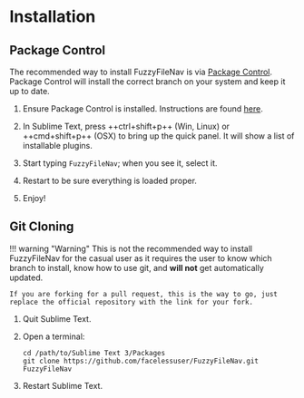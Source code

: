 # Installation

## Package Control

The recommended way to install FuzzyFileNav is via [Package Control](https://packagecontrol.io/).  Package Control will install the correct branch on your system and keep it up to date.

1. Ensure Package Control is installed.  Instructions are found [here](https://packagecontrol.io/installation).

2. In Sublime Text, press ++ctrl+shift+p++ (Win, Linux) or ++cmd+shift+p++ (OSX) to bring up the quick panel.  It will show a list of installable plugins.

3. Start typing `FuzzyFileNav`; when you see it, select it.

4. Restart to be sure everything is loaded proper.

5. Enjoy!

## Git Cloning

!!! warning "Warning"
    This is not the recommended way to install FuzzyFileNav for the casual user as it requires the user to know which branch to install, know how to use git, and **will not** get automatically updated.

    If you are forking for a pull request, this is the way to go, just replace the official repository with the link for your fork.

1. Quit Sublime Text.

2. Open a terminal:

    ```
    cd /path/to/Sublime Text 3/Packages
    git clone https://github.com/facelessuser/FuzzyFileNav.git FuzzyFileNav
    ```

3. Restart Sublime Text.

